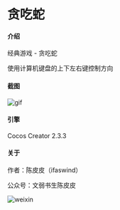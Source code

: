 # 贪吃蛇

#### 介绍
经典游戏 - 贪吃蛇

使用计算机键盘的上下左右键控制方向

#### 截图
![gif](https://gitee.com/ifaswind/image-storage/raw/master/snake/10.1-Preview.gif)

#### 引擎
Cocos Creator 2.3.3

#### 关于

作者：陈皮皮（ifaswind）

公众号：文弱书生陈皮皮

![weixin](https://gitee.com/ifaswind/image-storage/raw/master/weixin/qrcode.png)
